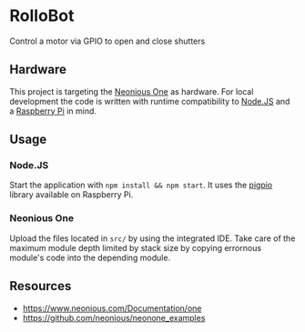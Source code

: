 # RolloBot
Control a motor via GPIO to open and close shutters

## Hardware
This project is targeting the [Neonious One](https://www.neonious.com/) as
hardware. For local development the code is written with runtime compatibility
to [Node.JS](https://nodejs.org/) and a
[Raspberry Pi](https://www.raspberrypi.org/) in mind.

## Usage
### Node.JS
Start the application with `npm install && npm start`. It uses the
[pigpio](https://www.npmjs.com/package/pigpio) library available on Raspberry Pi.

### Neonious One
Upload the files located in `src/` by using the integrated IDE. Take care of the
maximum module depth limited by stack size by copying errornous module's code
into the depending module.

## Resources

* https://www.neonious.com/Documentation/one
* https://github.com/neonious/neonone_examples
